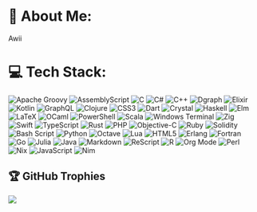 # 💫 About Me:
Awii


# 💻 Tech Stack:
![Apache Groovy](https://img.shields.io/badge/Apache%20Groovy-4298B8.svg?style=flat-square&logo=Apache+Groovy&logoColor=white) ![AssemblyScript](https://img.shields.io/badge/assembly%20script-%23000000.svg?style=flat-square&logo=assemblyscript&logoColor=white) ![C](https://img.shields.io/badge/c-%2300599C.svg?style=flat-square&logo=c&logoColor=white) ![C#](https://img.shields.io/badge/c%23-%23239120.svg?style=flat-square&logo=csharp&logoColor=white) ![C++](https://img.shields.io/badge/c++-%2300599C.svg?style=flat-square&logo=c%2B%2B&logoColor=white) ![Dgraph](https://img.shields.io/badge/dgraph-%23E50695.svg?style=flat-square&logo=dgraph&logoColor=white) ![Elixir](https://img.shields.io/badge/elixir-%234B275F.svg?style=flat-square&logo=elixir&logoColor=white) ![Kotlin](https://img.shields.io/badge/kotlin-%237F52FF.svg?style=flat-square&logo=kotlin&logoColor=white) ![GraphQL](https://img.shields.io/badge/-GraphQL-E10098?style=flat-square&logo=graphql&logoColor=white) ![Clojure](https://img.shields.io/badge/Clojure-%23Clojure.svg?style=flat-square&logo=Clojure&logoColor=Clojure) ![CSS3](https://img.shields.io/badge/css3-%231572B6.svg?style=flat-square&logo=css3&logoColor=white) ![Dart](https://img.shields.io/badge/dart-%230175C2.svg?style=flat-square&logo=dart&logoColor=white) ![Crystal](https://img.shields.io/badge/crystal-%23000000.svg?style=flat-square&logo=crystal&logoColor=white) ![Haskell](https://img.shields.io/badge/Haskell-5e5086?style=flat-square&logo=haskell&logoColor=white) ![Elm](https://img.shields.io/badge/Elm-60B5CC?style=flat-square&logo=elm&logoColor=white) ![LaTeX](https://img.shields.io/badge/latex-%23008080.svg?style=flat-square&logo=latex&logoColor=white) ![OCaml](https://img.shields.io/badge/OCaml-%23E98407.svg?style=flat-square&logo=ocaml&logoColor=white) ![PowerShell](https://img.shields.io/badge/PowerShell-%235391FE.svg?style=flat-square&logo=powershell&logoColor=white) ![Scala](https://img.shields.io/badge/scala-%23DC322F.svg?style=flat-square&logo=scala&logoColor=white) ![Windows Terminal](https://img.shields.io/badge/Windows%20Terminal-%234D4D4D.svg?style=flat-square&logo=windows-terminal&logoColor=white) ![Zig](https://img.shields.io/badge/Zig-%23F7A41D.svg?style=flat-square&logo=zig&logoColor=white) ![Swift](https://img.shields.io/badge/swift-F54A2A?style=flat-square&logo=swift&logoColor=white) ![TypeScript](https://img.shields.io/badge/typescript-%23007ACC.svg?style=flat-square&logo=typescript&logoColor=white) ![Rust](https://img.shields.io/badge/rust-%23000000.svg?style=flat-square&logo=rust&logoColor=white) ![PHP](https://img.shields.io/badge/php-%23777BB4.svg?style=flat-square&logo=php&logoColor=white) ![Objective-C](https://img.shields.io/badge/OBJECTIVE--C-%233A95E3.svg?style=flat-square&logo=apple&logoColor=white) ![Ruby](https://img.shields.io/badge/ruby-%23CC342D.svg?style=flat-square&logo=ruby&logoColor=white) ![Solidity](https://img.shields.io/badge/Solidity-%23363636.svg?style=flat-square&logo=solidity&logoColor=white) ![Bash Script](https://img.shields.io/badge/bash_script-%23121011.svg?style=flat-square&logo=gnu-bash&logoColor=white) ![Python](https://img.shields.io/badge/python-3670A0?style=flat-square&logo=python&logoColor=ffdd54) ![Octave](https://img.shields.io/badge/OCTAVE-darkblue?style=flat-square&logo=octave&logoColor=fcd683) ![Lua](https://img.shields.io/badge/lua-%232C2D72.svg?style=flat-square&logo=lua&logoColor=white) ![HTML5](https://img.shields.io/badge/html5-%23E34F26.svg?style=flat-square&logo=html5&logoColor=white) ![Erlang](https://img.shields.io/badge/Erlang-white.svg?style=flat-square&logo=erlang&logoColor=a90533) ![Fortran](https://img.shields.io/badge/Fortran-%23734F96.svg?style=flat-square&logo=fortran&logoColor=white) ![Go](https://img.shields.io/badge/go-%2300ADD8.svg?style=flat-square&logo=go&logoColor=white) ![Julia](https://img.shields.io/badge/-Julia-9558B2?style=flat-square&logo=julia&logoColor=white) ![Java](https://img.shields.io/badge/java-%23ED8B00.svg?style=flat-square&logo=openjdk&logoColor=white) ![Markdown](https://img.shields.io/badge/markdown-%23000000.svg?style=flat-square&logo=markdown&logoColor=white) ![ReScript](https://img.shields.io/badge/rescript-%2314162c?style=flat-square&logo=rescript&logoColor=e34c4c) ![R](https://img.shields.io/badge/r-%23276DC3.svg?style=flat-square&logo=r&logoColor=white) ![Org Mode](https://img.shields.io/badge/orgmode-%2377AA99.svg?style=flat-square&logo=org&logoColor=white) ![Perl](https://img.shields.io/badge/perl-%2339457E.svg?style=flat-square&logo=perl&logoColor=white) ![Nix](https://img.shields.io/badge/NIX-5277C3.svg?style=flat-square&logo=NixOS&logoColor=white) ![JavaScript](https://img.shields.io/badge/javascript-%23323330.svg?style=flat-square&logo=javascript&logoColor=%23F7DF1E) ![Nim](https://img.shields.io/badge/nim-%23FFE953.svg?style=flat-square&logo=nim&logoColor=white)

## 🏆 GitHub Trophies
![](https://github-profile-trophy.vercel.app/?username=yasuololvn&theme=radical&no-frame=false&no-bg=true&margin-w=4)

<!-- Proudly created with GPRM ( https://gprm.itsvg.in ) -->
